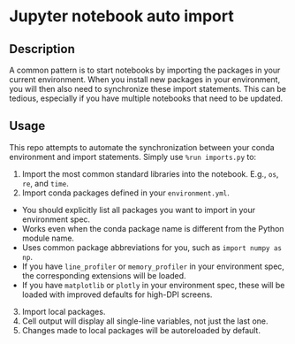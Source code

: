 # Jupyter notebook auto import

## Description

A common pattern is to start notebooks by importing the packages in your current environment. When you install new packages in your environment, you will then also need to synchronize these import statements. This can be tedious, especially if you have multiple notebooks that need to be updated.

## Usage

This repo attempts to automate the synchronization between your conda environment and import statements. Simply use `%run imports.py` to:

1. Import the most common standard libraries into the notebook. E.g., `os`, `re`, and `time`.
2. Import conda packages defined in your `environment.yml`.
  - You should explicitly list all packages you want to import in your environment spec.
  - Works even when the conda package name is different from the Python module name.
  - Uses common package abbreviations for you, such as `import numpy as np`.
  - If you have `line_profiler` or `memory_profiler` in your environment spec, the corresponding extensions will be loaded.
  - If you have `matplotlib` or `plotly` in your environment spec, these will be loaded with improved defaults for high-DPI screens.
3. Import local packages.
4. Cell output will display all single-line variables, not just the last one.
5. Changes made to local packages will be autoreloaded by default.
